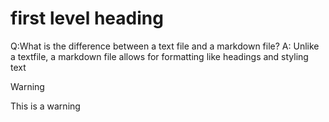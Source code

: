 # first level heading
Q:What is the difference between a text file and a markdown file?
A: Unlike a textfile, a markdown file allows for formatting like headings and styling text
>[!Warning]
>This is a warning
